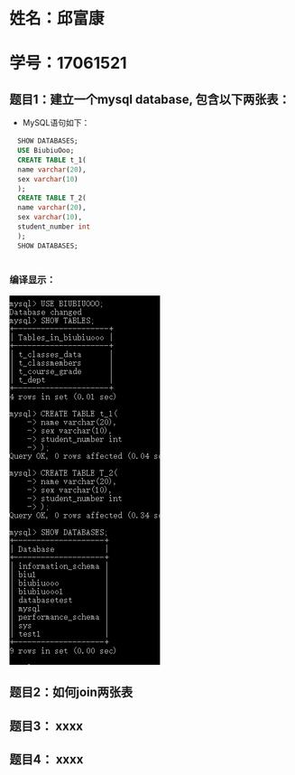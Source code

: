 # 姓名：邱富康
# 学号：17061521

## 题目1：建立一个mysql database, 包含以下两张表：
+ MySQL语句如下：
```sql
  SHOW DATABASES;
  USE BiubiuOoo;
  CREATE TABLE t_1(
  name varchar(20),
  sex varchar(10)
  );
  CREATE TABLE T_2(
  name varchar(20),
  sex varchar(10),
  student_number int
  );
  SHOW DATABASES;
 
 ```
 ### 编译显示：
 ![CREATE TABLE](https://github.com/BiubiuOoo/mysql-test-1/blob/master/tese_images/30.png?raw=true)
## 题目2：如何join两张表

## 题目3： xxxx

## 题目4： xxxx
